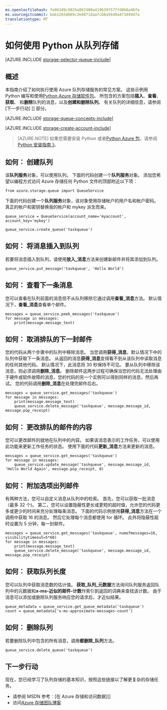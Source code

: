 ```yaml
---
ms.openlocfilehash: fe063d9c5025e867409a419639f57ffd8b8a46fe
ms.sourcegitcommit: bab1265d669c3e6871daa7cb8a5640a47104947a
translationtype: MT
---
```

<properties 
    pageTitle="如何使用队列存储从 Python |Microsoft Azure" 
    description="了解如何使用 Python 中的 Azure 队列服务创建和删除队列，并插入、 获取，和删除消息。" 
    services="storage" 
    documentationCenter="python" 
    authors="emgerner-msft" 
    manager="wpickett" 
    editor=""/>

<tags 
    ms.service="storage" 
    ms.workload="storage" 
    ms.tgt_pltfrm="na" 
    ms.devlang="python" 
    ms.topic="article" 
    ms.date="08/25/2015" 
    ms.author="emgerner"/>

# 如何使用 Python 从队列存储

[AZURE.INCLUDE [storage-selector-queue-include](../../includes/storage-selector-queue-include.md)]

## 概述

本指南介绍了如何执行使用 Azure 队列存储服务的常见方案。 这些示例用 Python 编写和使用[Python Azure 存储软件包][]。 所包含的方案包括**插入**、**查看**、**获取**、 和**删除**队列的消息，以及**创建和删除队列**。 有关队列的详细信息，请参阅 [下一步行动] [] 部分。

[AZURE.INCLUDE [storage-queue-concepts-include](../../includes/storage-queue-concepts-include.md)]

[AZURE.INCLUDE [storage-create-account-include](../../includes/storage-create-account-include.md)]


> [AZURE.NOTE] 如果您需要安装 Python 或者[Python Azure 包][]，请参阅[Python 安装指南 》](../python-how-to-install.md)。

## 如何︰ 创建队列

该**队列服务**对象，可以使用队列。 下面的代码创建一个**队列服务**对象。 添加您希望以编程方式访问 Azure 存储任何 Python 文件的顶部附近以下项︰

    from azure.storage.queue import QueueService

下面的代码创建一个**队列服务**对象，该对象使用存储帐户的用户名和帐户密码。 真正的帐户和密钥替换我的帐户和 mykey 派生而来。

    queue_service = QueueService(account_name='myaccount', account_key='mykey')

    queue_service.create_queue('taskqueue')


## 如何︰ 将消息插入到队列

若要将消息插入到队列，请使用**放入\_消息**方法来创建新邮件并将其添加到队列。

    queue_service.put_message('taskqueue', 'Hello World')


## 如何︰ 查看下一条消息

您可以查看在队列前面的消息但不从队列移除它通过调用**查看\_消息**方法。 默认情况下，**查看\_消息**查看单个邮件。

    messages = queue_service.peek_messages('taskqueue')
    for message in messages:
        print(message.message_text)


## 如何︰ 取消排队的下一封邮件

您的代码从两个步骤中的队列中移除消息。 当您调用**获得\_消息**，默认情况下中的队列中获取下一条消息。 从返回的消息**获得\_消息**变得看不到从该队列中读取消息的任何其他代码。 默认情况下，此消息将 30 秒保持不可见。 要从队列中移除该消息，则必须调用**删除\_消息**。 删除邮件这两步过程可确保当您的代码无法处理由于硬件或软件故障的消息，您的代码的另一个实例可以得到同样的消息，然后再试。 您的代码调用**删除\_消息**在处理完邮件后右。

    messages = queue_service.get_messages('taskqueue')
    for message in messages:
        print(message.message_text)
        queue_service.delete_message('taskqueue', message.message_id, message.pop_receipt)


## 如何︰ 更改排队的邮件的内容

您可以更改邮件的就地在队列中的内容。 如果该消息表示的工作任务，可以使用此功能来更新工作任务的状态。 使用下面的代码**更新\_消息**方法来更新的消息。

    messages = queue_service.get_messages('taskqueue')
    for message in messages:
        queue_service.update_message('taskqueue', message.message_id, 'Hello World Again', message.pop_receipt, 0)

## 如何︰ 附加选项出列邮件

有两种方法，您可以自定义消息从队列中的检索。
首先，您可以获取一批消息 （最多 32 个)。 第二，您可以设置隐蔽性更长或更短的超时值，允许您的代码更多或更少的时间来充分处理每条消息。 下面的代码示例使用**获得\_消息**方法在一个调用中获取 16 的消息。 然后它处理每个消息都使用 for 循环。 此外将隐蔽性超时设置为 5 分钟，每一封邮件。

    messages = queue_service.get_messages('taskqueue', numofmessages=16, visibilitytimeout=5*60)
    for message in messages:
        print(message.message_text)
        queue_service.delete_message('taskqueue', message.message_id, message.pop_receipt)

## 如何︰ 获取队列长度

您可以队列中获取消息数的估计值。 **获取\_队列\_元数据**方法询问队列服务返回队列中的元数据和**x-ms-近似的邮件-计数**作索引到返回的词典来查找该计数。
由于消息可以添加或删除队列服务响应您的请求后，才近似结果。

    queue_metadata = queue_service.get_queue_metadata('taskqueue')
    count = queue_metadata['x-ms-approximate-messages-count']

## 如何︰ 删除队列

若要删除队列中包含的所有消息，调用**都删除\_队列**方法。

    queue_service.delete_queue('taskqueue')

## 下一步行动

现在，您已经学习了队列存储的基本知识，按照这些链接以了解更复杂的存储任务。

-   请参阅 MSDN 参考︰[在 Azure 存储和访问数据][]
-   访问[Azure 存储团队博客][]

[存储和访问 Azure 中的数据]: http://msdn.microsoft.com/library/azure/gg433040.aspx
[Azure 存储团队博客]: http://blogs.msdn.com/b/windowsazurestorage/
[Python Azure 包]: https://pypi.python.org/pypi/azure
[Python Azure 存储软件包]: https://pypi.python.org/pypi/azure-storage 
 
